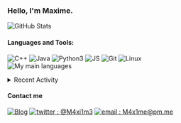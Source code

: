 ### Hello, I'm Maxime.
![GitHub Stats](https://github-readme-stats.vercel.app/api?username=M4xi1m3&hide_border=true&count_private=true&show_icons=true&theme=dark)

#### Languages and Tools:
![C++](https://img.shields.io/badge/-C++-000000?style=for-the-badge&logo=C%2B%2B&logoColor=blue)
![Java](https://img.shields.io/badge/-Java-000000?style=for-the-badge&logo=Java&logoColor=red)
![Python3](https://img.shields.io/badge/-Py3-000000?style=for-the-badge&logo=Python&logoColor=cyan)
![JS](https://img.shields.io/badge/-JS-000000?style=for-the-badge&logo=JavaScript&logoColor=yellow)
![Git](https://img.shields.io/badge/-Git-000000?style=for-the-badge&logo=Git&logoColor=red)
![Linux](https://img.shields.io/badge/-Linux-000000?style=for-the-badge&logo=Linux&logoColor=white)<br/>
![My main languages](https://github-readme-stats.vercel.app/api/top-langs/?username=M4xi1m3&hide_border=true&hide=stars&theme=dark&show_icons=true&layout=compact)

<details>
  <summary>Recent Activity</summary>

#### Latest Blog Posts
<!-- BLOG-POST-LIST:START -->
- [Micmost: how a .git folder can get your consumers’ data leaked.](https://m4xi1m3.github.io//Micmost-git-leak/)
- [Numworks modding - Part 2 : N0100++](https://m4xi1m3.github.io//Numworks-mod-p2/)
- [Creating a 3D Numworks simulator](https://m4xi1m3.github.io//Numworks-3D-Simulator/)
- [Numworks modding - Part 1 : openning the beasts.](https://m4xi1m3.github.io//Numworks-mod-p1/)
- [Welcome to my blog!](https://m4xi1m3.github.io//Welcome-to-my-blog/)
<!-- BLOG-POST-LIST:END -->

[more blog posts...][website]

#### Recent GitHub Activity
<!--START_SECTION:activity-->
1. 💪 Opened PR [#434](https://github.com/Omega-Numworks/Omega/pull/434) in [Omega-Numworks/Omega](https://github.com/Omega-Numworks/Omega)
2. ❗️ Closed issue [#431](https://github.com/Omega-Numworks/Omega/issues/431) in [Omega-Numworks/Omega](https://github.com/Omega-Numworks/Omega)
3. 🗣 Commented on [#431](https://github.com/Omega-Numworks/Omega/issues/431) in [Omega-Numworks/Omega](https://github.com/Omega-Numworks/Omega)
4. 🗣 Commented on [#6](https://github.com/Omega-Numworks/Omega-IDE/issues/6) in [Omega-Numworks/Omega-IDE](https://github.com/Omega-Numworks/Omega-IDE)
5. 🗣 Commented on [#422](https://github.com/Omega-Numworks/Omega/issues/422) in [Omega-Numworks/Omega](https://github.com/Omega-Numworks/Omega)
<!--END_SECTION:activity-->

</details>

#### Contact me
[![Blog](https://img.shields.io/badge/-Blog-000000?style=for-the-badge&logo=rss&logoColor=red)][website]
[![twitter : @M4xi1m3](https://img.shields.io/badge/-%40M4xi1m3-000000?style=for-the-badge&logo=twitter&logoColor=cyan)][twitter]
[![email : M4x1me@pm.me](https://img.shields.io/badge/-m4x1me%40pm%2Eme-000000?style=for-the-badge&logo=protonmail&logoColor=blueviolet)](mailto:M4x1me@pm.me)

[website]: https://m4xi1m3.github.io/
[twitter]: https://twitter.com/M4xi1m3
